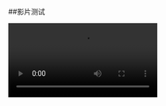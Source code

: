 ##影片测试

![](https://github.com/momobako22/media-hosting/raw/refs/heads/main/%E5%BD%B1%E7%89%87/%E3%80%90%E3%82%AA%E3%83%AA%E3%82%B8%E3%83%8A%E3%83%AB%E6%A5%BD%E6%9B%B2%E3%80%91%E7%B2%9B%E8%81%96!!%20%E3%83%AD%E3%83%AA%E7%A5%9E%E3%83%AC%E3%82%AF%E3%82%A4%E3%82%A8%E3%83%A0%E2%98%86%20_%20%E3%81%97%E3%81%90%E3%82%8C%E3%81%86%E3%81%84%EF%BC%889%E3%81%95%E3%81%84%EF%BC%89.mp4)